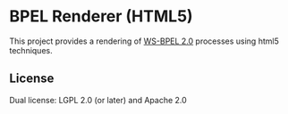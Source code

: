 # BPEL Renderer (HTML5)

This project provides a rendering of [WS-BPEL 2.0] processes using html5 techniques.

## License

Dual license: LGPL 2.0 (or later) and Apache 2.0

  [WS-BPEL 2.0]: http://docs.oasis-open.org/wsbpel/2.0/wsbpel-v2.0.html